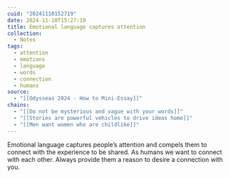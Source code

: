 ```yaml
---
cuid: "20241110152719"
date: 2024-11-10T15:27:19
title: Emotional language captures attention
collection:
  - Notes
tags:
  - attention
  - emotions
  - language
  - words
  - connection
  - humans
source:
  - "[[Odysseas 2024 - How to Mini-Essay]]"
chains:
  - "[[Do not be mysterious and vague with your words]]"
  - "[[Stories are powerful vehicles to drive ideas home]]"
  - "[[Men want women who are childlike]]"
---
```

Emotional language captures people’s attention and compels them to connect with the experience to be shared. As humans we want to connect with each other. Always provide them a reason to desire a connection with you.